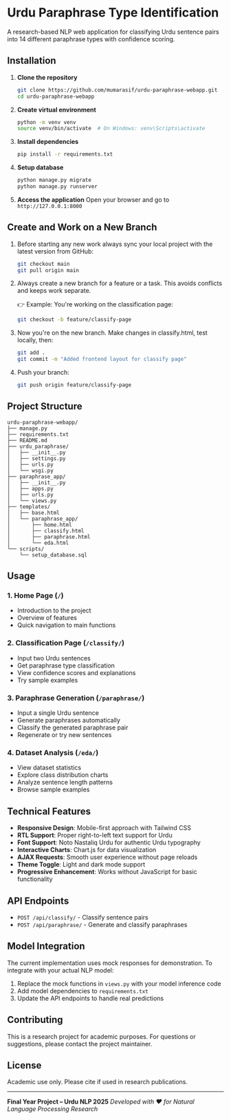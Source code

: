 # Urdu Paraphrase Type Identification

A research-based NLP web application for classifying Urdu sentence pairs into 14 different paraphrase types with confidence scoring.

## Installation

1. **Clone the repository**
   ```bash
   git clone https://github.com/mumarasif/urdu-paraphrase-webapp.git
   cd urdu-paraphrase-webapp
   ```

2. **Create virtual environment**
   ```bash
   python -m venv venv
   source venv/bin/activate  # On Windows: venv\Scripts\activate
   ```

3. **Install dependencies**
   ```bash
   pip install -r requirements.txt
   ```

4. **Setup database**
   ```bash
   python manage.py migrate
   python manage.py runserver
   ```

5. **Access the application**
   Open your browser and go to `http://127.0.0.1:8000`

## Create and Work on a New Branch
1. Before starting any new work always sync your local project with the latest version from GitHub:
   ```bash
   git checkout main
   git pull origin main
   ```
   
2. Always create a new branch for a feature or a task. This avoids conflicts and keeps work separate.

   👉 Example:
   You're working on the classification page:
   ```bash
   git checkout -b feature/classify-page
   ```
   
3. Now you're on the new branch. Make changes in classify.html, test locally, then:
   ```bash
   git add .
   git commit -m "Added frontend layout for classify page"
   ```

4. Push your branch:
   ```bash
   git push origin feature/classify-page
   ```

## Project Structure

```
urdu-paraphrase-webapp/
├── manage.py
├── requirements.txt
├── README.md
├── urdu_paraphrase/
│   ├── __init__.py
│   ├── settings.py
│   ├── urls.py
│   └── wsgi.py
├── paraphrase_app/
│   ├── __init__.py
│   ├── apps.py
│   ├── urls.py
│   └── views.py
├── templates/
│   ├── base.html
│   └── paraphrase_app/
│       ├── home.html
│       ├── classify.html
│       ├── paraphrase.html
│       └── eda.html
└── scripts/
    └── setup_database.sql
```

## Usage

### 1. Home Page (`/`)
- Introduction to the project
- Overview of features
- Quick navigation to main functions

### 2. Classification Page (`/classify/`)
- Input two Urdu sentences
- Get paraphrase type classification
- View confidence scores and explanations
- Try sample examples

### 3. Paraphrase Generation (`/paraphrase/`)
- Input a single Urdu sentence
- Generate paraphrases automatically
- Classify the generated paraphrase pair
- Regenerate or try new sentences

### 4. Dataset Analysis (`/eda/`)
- View dataset statistics
- Explore class distribution charts
- Analyze sentence length patterns
- Browse sample examples

## Technical Features

- **Responsive Design**: Mobile-first approach with Tailwind CSS
- **RTL Support**: Proper right-to-left text support for Urdu
- **Font Support**: Noto Nastaliq Urdu for authentic Urdu typography
- **Interactive Charts**: Chart.js for data visualization
- **AJAX Requests**: Smooth user experience without page reloads
- **Theme Toggle**: Light and dark mode support
- **Progressive Enhancement**: Works without JavaScript for basic functionality

## API Endpoints

- `POST /api/classify/` - Classify sentence pairs
- `POST /api/paraphrase/` - Generate and classify paraphrases

## Model Integration

The current implementation uses mock responses for demonstration. To integrate with your actual NLP model:

1. Replace the mock functions in `views.py` with your model inference code
2. Add model dependencies to `requirements.txt`
3. Update the API endpoints to handle real predictions

## Contributing

This is a research project for academic purposes. For questions or suggestions, please contact the project maintainer.

## License

Academic use only. Please cite if used in research publications.

---

**Final Year Project – Urdu NLP 2025**
*Developed with ❤️ for Natural Language Processing Research*
